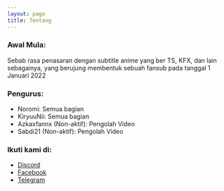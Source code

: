 ```yaml
---
layout: page
title: Tentang
---
```


### Awal Mula:

Sebab rasa penasaran dengan subtitle anime yang ber TS, KFX, dan lain sebagainya, yang berujung membentuk sebuah fansub pada tanggal 1 Januari 2022

### Pengurus:

- Noromi: Semua bagian<br>
- KiryuuNii: Semua bagian<br>
- Azkaxfannx (Non-aktif): Pengolah Video<br>
- Sabdi21 (Non-aktif): Pengolah Video<br>

### Ikuti kami di:

- [Discord](https://discord.gg/8QeuePwYgV)
- [Facebook](https://fb.me/a1fansub)
- [Telegram](https://a1fansub.t.me)